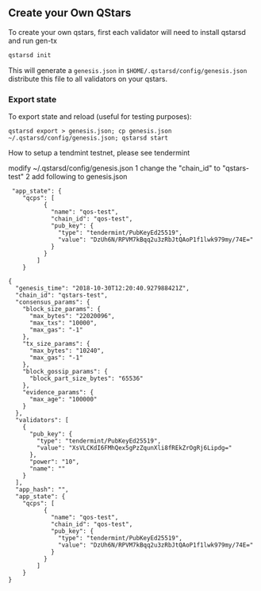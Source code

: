 ## Create your Own QStars

To create your own qstars, first each validator will need to install qstarsd and run gen-tx

```bash
qstarsd init 
```

This will generate a `genesis.json` in `$HOME/.qstarsd/config/genesis.json` distribute this file to all validators on your qstars.

### Export state

To export state and reload (useful for testing purposes):

```
qstarsd export > genesis.json; cp genesis.json ~/.qstarsd/config/genesis.json; qstarsd start
```

How to setup a tendmint testnet, please see tendermint

modify ~/.qstarsd/config/genesis.json
1 change the "chain_id" to "qstars-test"
2 add following to genesis.json
```
 "app_state": {
	"qcps": [
          {
            "name": "qos-test",
            "chain_id": "qos-test",
            "pub_key": {
              "type": "tendermint/PubKeyEd25519",
              "value": "DzUh6N/RPVM7kBqq2u3zRbJtQAoP1f1lwk979my/74E="
            }
          }
        ]
	}
```

```
{
  "genesis_time": "2018-10-30T12:20:40.927988421Z",
  "chain_id": "qstars-test",
  "consensus_params": {
    "block_size_params": {
      "max_bytes": "22020096",
      "max_txs": "10000",
      "max_gas": "-1"
    },
    "tx_size_params": {
      "max_bytes": "10240",
      "max_gas": "-1"
    },
    "block_gossip_params": {
      "block_part_size_bytes": "65536"
    },
    "evidence_params": {
      "max_age": "100000"
    }
  },
  "validators": [
    {
      "pub_key": {
        "type": "tendermint/PubKeyEd25519",
        "value": "XsVLCKdI6FMhQex5gPzZqunXli8fREkZrOgRj6Lipdg="
      },
      "power": "10",
      "name": ""
    }
  ],
  "app_hash": "",
  "app_state": {
	"qcps": [
          {
            "name": "qos-test",
            "chain_id": "qos-test",
            "pub_key": {
              "type": "tendermint/PubKeyEd25519",
              "value": "DzUh6N/RPVM7kBqq2u3zRbJtQAoP1f1lwk979my/74E="
            }
          }
        ]
	}
}
```
